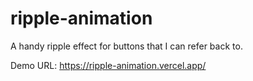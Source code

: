# ripple-animation

A handy ripple effect for buttons that I can refer back to.

Demo URL: https://ripple-animation.vercel.app/
